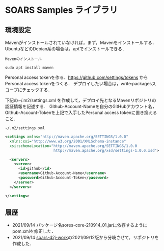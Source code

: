 # SOARS Samples ライブラリ

## 環境設定

Mavenがインストールされていなければ，まず，Mavenをインストールする．UbuntuなどのDebian系の場合は，aptでインストールできる．

`Mavenのインストール`

```
sudo apt install maven
```

Personal access tokenを作る．https://github.com/settings/tokens からPersonal access tokenをつくる．
デプロイしたい場合は，write:packagesスコープにチェックする．

下記の~/.m2/settings.xml を作成して，デプロイ先となるMavenリポジトリの認証情報を記述する．
Github-Account-Nameを自分のGitHubアカウント名，Github-Account-Tokenを上記で入手したPersonal access tokenに置き換えること．

`~/.m2/settings.xml`

```xml
<settings xmlns="http://maven.apache.org/SETTINGS/1.0.0"
  xmlns:xsi="http://www.w3.org/2001/XMLSchema-instance"
  xsi:schemaLocation="http://maven.apache.org/SETTINGS/1.0.0
                      http://maven.apache.org/xsd/settings-1.0.0.xsd">

  <servers>
    <server>
      <id>github</id>
      <username>Github-Account-Name</username>
      <password>Github-Account-Token</password>
    </server>
  </servers>

</settings>

```

## 履歴
- 2021/09/14 パッケージ名sores-core-210914_01.jarに依存するようにpom.xmlを修正した．
- 2021/09/14 [soars-d2j-work](https://github.com/soars-jp/soars-d2j-work)の2021/09/12版から分岐させて，リポジトリを作成した．
